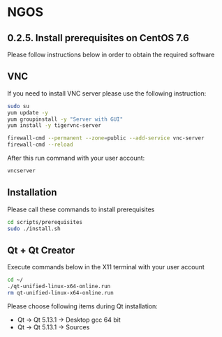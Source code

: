 NGOS
====

0.2.5. Install prerequisites on CentOS 7.6
------------------------------------------

Please follow instructions below in order to obtain the required software

VNC
---

If you need to install VNC server please use the following instruction:

```sh
sudo su
yum update -y
yum groupinstall -y "Server with GUI"
yum install -y tigervnc-server

firewall-cmd --permanent --zone=public --add-service vnc-server
firewall-cmd --reload
```

After this run command with your user account:

```sh
vncserver
```

Installation
------------

Please call these commands to install prerequisites

```sh
cd scripts/prerequisites
sudo ./install.sh
```

Qt + Qt Creator
---------------

Execute commands below in the X11 terminal with your user account

```sh
cd ~/
./qt-unified-linux-x64-online.run
rm qt-unified-linux-x64-online.run
```

Please choose following items during Qt installation:
* Qt -> Qt 5.13.1 -> Desktop gcc 64 bit
* Qt -> Qt 5.13.1 -> Sources
